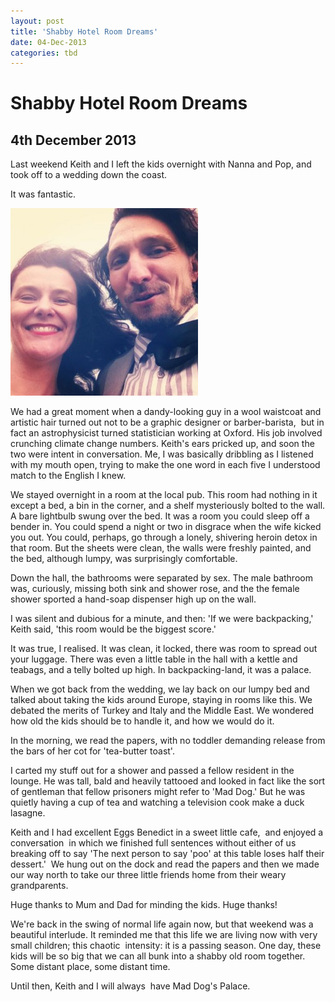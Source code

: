 ```yaml
---
layout: post
title: 'Shabby Hotel Room Dreams'
date: 04-Dec-2013
categories: tbd
---
```


# Shabby Hotel Room Dreams

## 4th December 2013

Last weekend Keith and I left the kids overnight with Nanna and Pop,   and took off to a wedding down the coast.

It was fantastic.

<img class="photo-horiz" src="/images/2013/12/1457755_10152100775526869_247524037_n-300x300.jpg" />

 

<p I adored the joie de vivre of the groom's mother,   who danced up a storm and provided me with a golden image to file in my 'when I grow up' catalogue. Life force! It is so attractive. What is a smooth or 'beautiful' face compared to a person inhabiting their space on the planet with energy and enthusiasm and curiosity?</p>

We had a great moment when a dandy-looking guy in a wool waistcoat and artistic hair turned out not to be a graphic designer or barber-barista,  but in fact an astrophysicist turned statistician working at Oxford. His job involved crunching climate change numbers. Keith's ears pricked up, and soon the two were intent in conversation. Me, I was basically dribbling as I listened with my mouth open, trying to make the one word in each five I understood match to the English I knew.

We stayed overnight in a room at the local pub. This room had nothing in it except a bed, a bin in the corner, and a shelf mysteriously bolted to the wall. A bare lightbulb swung over the bed. It was a room you could sleep off a bender in. You could spend a night or two in disgrace when the wife kicked you out. You could, perhaps, go through a lonely, shivering heroin detox in that room. But the sheets were clean, the walls were freshly painted, and the bed, although lumpy, was surprisingly comfortable.

Down the hall, the bathrooms were separated by sex. The male bathroom was, curiously, missing both sink and shower rose, and the the female shower sported a hand-soap dispenser high up on the wall.

I was silent and dubious for a minute, and then: 'If we were backpacking,' Keith said, 'this room would be the biggest score.'

It was true, I realised. It was clean, it locked, there was room to spread out your luggage. There was even a little table in the hall with a kettle and teabags, and a telly bolted up high. In backpacking-land, it was a palace.

When we got back from the wedding, we lay back on our lumpy bed and talked about taking the kids around Europe, staying in rooms like this. We debated the merits of Turkey and Italy and the Middle East. We wondered how old the kids should be to handle it, and how we would do it.

In the morning, we read the papers, with no toddler demanding release from the bars of her cot for 'tea-butter toast'.

<p <img class="photo-horiz" src="/images/2013/12/IMG_0322-1024x764.jpg" /></p>

I carted my stuff out for a shower and passed a fellow resident in the lounge. He was tall, bald and heavily tattooed and looked in fact like the sort of gentleman that fellow prisoners might refer to 'Mad Dog.' But he was quietly having a cup of tea and watching a television cook make a duck lasagne.

Keith and I had excellent Eggs Benedict in a sweet little cafe,  and enjoyed a conversation  in which we finished full sentences without either of us breaking off to say 'The next person to say 'poo' at this table loses half their dessert.'  We hung out on the dock and read the papers and then we made our way north to take our three little friends home from their weary grandparents.

<p <img class="photo-horiz" src="/images/2013/12/IMG_0333-1024x1024.jpg" /></p>

Huge thanks to Mum and Dad for minding the kids. Huge thanks!

We're back in the swing of normal life again now, but that weekend was a beautiful interlude. It reminded me that this life we are living now with very small children; this chaotic  intensity: it is a passing season. One day, these kids will be so big that we can all bunk into a shabby old room together. Some distant place, some distant time.

Until then, Keith and I will always  have Mad Dog's Palace.
